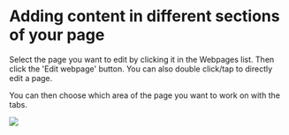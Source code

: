 # Adding content in different sections of your page

Select the page you want to edit by clicking it in the Webpages list. Then click the 'Edit webpage' button. You can also double click/tap to directly edit a page. 

You can then choose which area of the page you want to work on with the tabs. 

<img src="help.php?img=template-section.png&amp;halfsize=true" srcset="help.php?img=template-section.png 2x"/>
